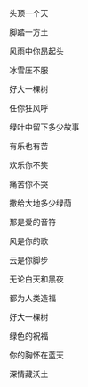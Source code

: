 头顶一个天

脚踏一方土

风雨中你昂起头

冰雪压不服

好大一棵树

任你狂风呼

绿叶中留下多少故事

有乐也有苦

欢乐你不笑

痛苦你不哭

撒给大地多少绿荫

那是爱的音符

风是你的歌

云是你脚步

无论白天和黑夜

都为人类造福

好大一棵树

绿色的祝福

你的胸怀在蓝天

深情藏沃土
